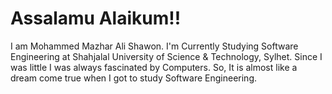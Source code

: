 # Assalamu Alaikum!!

I am Mohammed Mazhar Ali Shawon. I'm Currently Studying Software Engineering at Shahjalal University of Science & Technology, Sylhet. Since I was little I was always fascinated by Computers. So, It is almost like a dream come true when I got to study Software Engineering.

<!--
**ShawonSUSTSWE/ShawonSUSTSWE** is a ✨ _special_ ✨ repository because its `README.md` (this file) appears on your GitHub profile.

Here are some ideas to get you started:

- 🔭 I’m currently working on ...
- 🌱 I’m currently learning ...
- 👯 I’m looking to collaborate on ...
- 🤔 I’m looking for help with ...
- 💬 Ask me about ...
- 📫 How to reach me: ...
- 😄 Pronouns: ...
- ⚡ Fun fact: ...
-->
